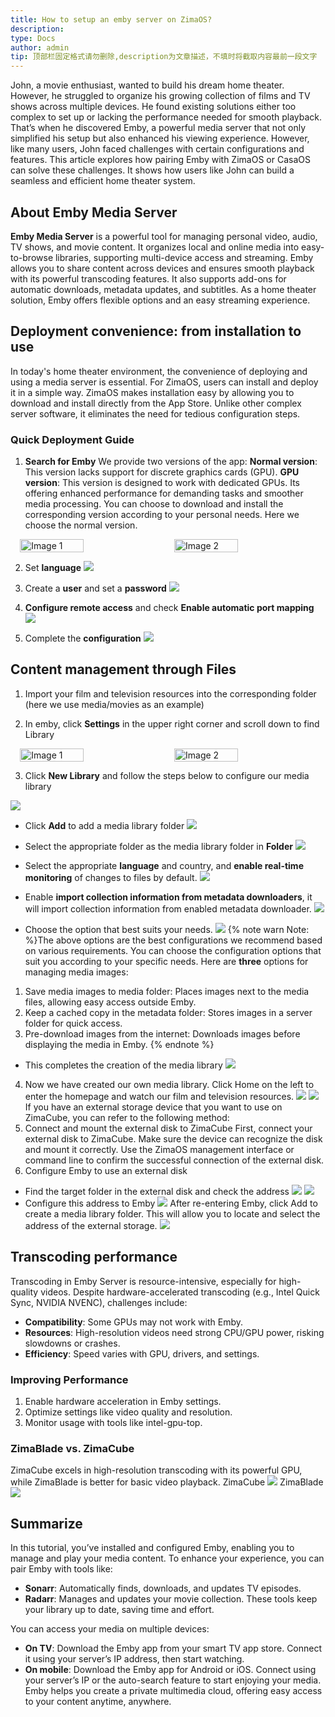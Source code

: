 ```yaml
---
title: How to setup an emby server on ZimaOS?
description: 
type: Docs
author: admin
tip: 顶部栏固定格式请勿删除,description为文章描述，不填时将截取内容最前一段文字
---
```

John, a movie enthusiast, wanted to build his dream home theater. However, he struggled to organize his growing collection of films and TV shows across multiple devices.
 He found existing solutions either too complex to set up or lacking the performance needed for smooth playback. That’s when he discovered Emby, a powerful media server that not only simplified his setup but also enhanced his viewing experience. 
However, like many users, John faced challenges with certain configurations and features. This article explores how pairing Emby with ZimaOS or CasaOS can solve these challenges. It shows how users like John can build a seamless and efficient home theater system.

## About Emby Media Server
**Emby Media Server** is a powerful tool for managing personal video, audio, TV shows, and movie content. It organizes local and online media into easy-to-browse libraries, supporting multi-device access and streaming.
Emby allows you to share content across devices and ensures smooth playback with its powerful transcoding features. It also supports add-ons for automatic downloads, metadata updates, and subtitles.
As a home theater solution, Emby offers flexible options and an easy streaming experience.

## Deployment convenience: from installation to use
In today's home theater environment, the convenience of deploying and using a media server is essential. For ZimaOS, users can install and deploy it in a simple way. ZimaOS makes installation easy by allowing you to download and install directly from the App Store. Unlike other complex server software, it eliminates the need for tedious configuration steps.
### Quick Deployment Guide
1. **Search for Emby**
We provide two versions of the app:
**Normal version**: This version lacks support for discrete graphics cards (GPU).
**GPU version**: This version is designed to work with dedicated GPUs. Its offering enhanced performance for demanding tasks and smoother media processing.
You can choose to download and install the corresponding version according to your personal needs. Here we choose the normal version.

<div style="display: flex; justify-content: center; align-items: center; gap: 20px;">
  <img src="https://manage.icewhale.io/api/static/docs/1733898121660_copyImage.png" alt="Image 1" style="width: 45%; height: auto;">
  <img src="https://manage.icewhale.io/api/static/docs/1733898136560_image.png" alt="Image 2" style="width: 45%; height: auto;">
</div>

2. Set **language**
![](https://manage.icewhale.io/api/static/docs/1733898456976_image.png)

3. Create a **user** and set a **password**
![](https://manage.icewhale.io/api/static/docs/1733898467306_image.png)

4. **Configure remote access** and check **Enable automatic port mapping**
![](https://manage.icewhale.io/api/static/docs/1733898487602_image.png)

5. Complete the **configuration**
![](https://manage.icewhale.io/api/static/docs/1733898734330_image.png)

## Content management through Files
1. Import your film and television resources into the corresponding folder (here we use media/movies as an example)

2. In emby, click **Settings** in the upper right corner and scroll down to find Library

<div style="display: flex; justify-content: center; align-items: center; gap: 20px;">
  <img src="https://manage.icewhale.io/api/static/docs/1733898803658_image.png" alt="Image 1" style="width: 45%; height: auto;">
  <img src="https://manage.icewhale.io/api/static/docs/1733898814780_image.png" alt="Image 2" style="width: 45%; height: auto;">
</div>

3. Click **New Library** and follow the steps below to configure our media library

![](https://manage.icewhale.io/api/static/docs/1733898861871_image.png)

- Click **Add** to add a media library folder
![](https://manage.icewhale.io/api/static/docs/1733898935344_image.png)

- Select the appropriate folder as the media library folder in **Folder**
![](https://manage.icewhale.io/api/static/docs/1733898989858_image.png)

- Select the appropriate **language** and country, and **enable real-time monitoring** of changes to files by default.
![](https://manage.icewhale.io/api/static/docs/1733899008619_image.png)

- Enable **import collection information from metadata downloaders**, it will import collection information from enabled metadata downloader.
![](https://manage.icewhale.io/api/static/docs/1733899046613_image.png)


- Choose the option that best suits your needs.
  ![](https://manage.icewhale.io/api/static/docs/1733900275276_image.png)
{% note warn Note: %}The above options are the best configurations we recommend based on various requirements. You can choose the configuration options that suit you according to your specific needs.
Here are **three** options for managing media images:
1. Save media images to media folder: Places images next to the media files, allowing easy access outside Emby.
2. Keep a cached copy in the metadata folder: Stores images in a server folder for quick access.
3. Pre-download images from the internet: Downloads images before displaying the media in Emby.
{% endnote %}

- This completes the creation of the media library
  ![](https://manage.icewhale.io/api/static/docs/1733900340972_image.png)
4.  Now we have created our own media library. Click Home on the left to enter the homepage and watch our film and television resources.
  ![](https://manage.icewhale.io/api/static/docs/1733900362242_image.png)
  ![](https://manage.icewhale.io/api/static/docs/1733900376347_image.png)
If you have an external storage device that you want to use on ZimaCube, you can refer to the following method:
1. Connect and mount the external disk to ZimaCube
First, connect your external disk to ZimaCube. Make sure the device can recognize the disk and mount it correctly. Use the ZimaOS management interface or command line to confirm the successful connection of the external disk.
2. Configure Emby to use an external disk
- Find the target folder in the external disk and check the address
  ![](https://manage.icewhale.io/api/static/docs/1733900396116_image.png)
  ![](https://manage.icewhale.io/api/static/docs/1733900403879_image.png)
- Configure this address to Emby
  ![](https://manage.icewhale.io/api/static/docs/1733900415693_image.png)
After re-entering Emby, click Add to create a media library folder. This will allow you to locate and select the address of the external storage.
![](https://manage.icewhale.io/api/static/docs/1733900433853_image.png)

## Transcoding performance
Transcoding in Emby Server is resource-intensive, especially for high-quality videos. Despite hardware-accelerated transcoding (e.g., Intel Quick Sync, NVIDIA NVENC), challenges include:
- **Compatibility**: Some GPUs may not work with Emby.
- **Resources**: High-resolution videos need strong CPU/GPU power, risking slowdowns or crashes.
- **Efficiency**: Speed varies with GPU, drivers, and settings.
### Improving Performance
1. Enable hardware acceleration in Emby settings.
2. Optimize settings like video quality and resolution.
3. Monitor usage with tools like intel-gpu-top.
### ZimaBlade vs. ZimaCube
ZimaCube excels in high-resolution transcoding with its powerful GPU, while ZimaBlade is better for basic video playback.
ZimaCube
![](https://manage.icewhale.io/api/static/docs/1733900490633_image.png)
ZimaBlade
![](https://manage.icewhale.io/api/static/docs/1733900499324_image.png)

## Summarize
In this tutorial, you’ve installed and configured Emby, enabling you to manage and play your media content. To enhance your experience, you can pair Emby with tools like:
- **Sonarr**: Automatically finds, downloads, and updates TV episodes.
- **Radarr**: Manages and updates your movie collection.
These tools keep your library up to date, saving time and effort.

You can access your media on multiple devices:
- **On TV**: Download the Emby app from your smart TV app store. Connect it using your server’s IP address, then start watching.
- **On mobile**: Download the Emby app for Android or iOS. Connect using your server’s IP or the auto-search feature to start enjoying your media.
Emby helps you create a private multimedia cloud, offering easy access to your content anytime, anywhere.